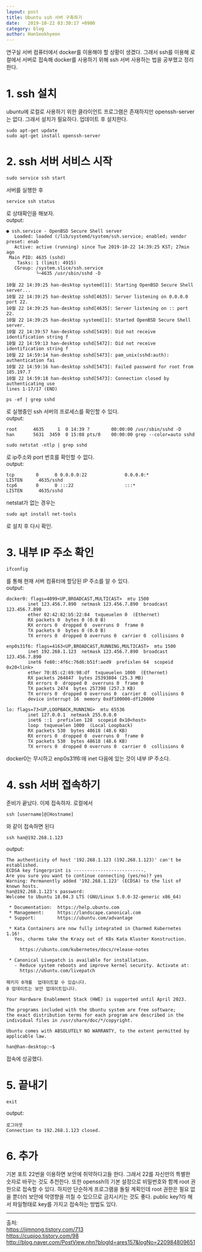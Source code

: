 ```yaml
---
layout: post
title: Ubuntu ssh 서버 구축하기
date:   2019-10-22 03:30:17 +0900
category: blog
author: HanSeokhyeon
---
```


연구실 서버 컴퓨터에서 docker를 이용해야 할 상황이 생겼다. 그래서 ssh를 이용해 로컬에서 서버로 접속해 docker를 사용하기 위해 ssh 서버 사용하는 법을 공부했고 정리한다.

# 1. ssh 설치

ubuntu에 로컬로 사용하기 위한 클라이언트 프로그램은 존재하지만 openssh-server는 없다. 그래서 설치가 필요하다. 업데이트 후 설치한다.

```
sudo apt-get update
sudo apt-get install openssh-server
```

# 2. ssh 서버 서비스 시작

```
sudo service ssh start
```
서버를 실행한 후 
```
service ssh status
```
로 상태확인을 해보자.  
output:
```
● ssh.service - OpenBSD Secure Shell server
   Loaded: loaded (/lib/systemd/system/ssh.service; enabled; vendor preset: enab
   Active: active (running) since Tue 2019-10-22 14:39:25 KST; 27min ago
 Main PID: 4635 (sshd)
    Tasks: 1 (limit: 4915)
   CGroup: /system.slice/ssh.service
           └─4635 /usr/sbin/sshd -D

10월 22 14:39:25 han-desktop systemd[1]: Starting OpenBSD Secure Shell server...
10월 22 14:39:25 han-desktop sshd[4635]: Server listening on 0.0.0.0 port 22.
10월 22 14:39:25 han-desktop sshd[4635]: Server listening on :: port 22.
10월 22 14:39:25 han-desktop systemd[1]: Started OpenBSD Secure Shell server.
10월 22 14:39:57 han-desktop sshd[5419]: Did not receive identification string f
10월 22 14:59:13 han-desktop sshd[5472]: Did not receive identification string f
10월 22 14:59:14 han-desktop sshd[5473]: pam_unix(sshd:auth): authentication fai
10월 22 14:59:16 han-desktop sshd[5473]: Failed password for root from 185.197.7
10월 22 14:59:18 han-desktop sshd[5473]: Connection closed by authenticating use
lines 1-17/17 (END)
```
```
ps -ef | grep sshd
```
로 실행중인 ssh 서버의 프로세스를 확인할 수 있다.  
output:
```
root      4635     1  0 14:39 ?        00:00:00 /usr/sbin/sshd -D
han       5631  3459  0 15:08 pts/0    00:00:00 grep --color=auto sshd
```

```
sudo netstat -ntlp | grep sshd
```
로 ip주소와 port 번호를 확인할 수 없다.  
output:
```
tcp        0      0 0.0.0.0:22              0.0.0.0:*               LISTEN      4635/sshd           
tcp6       0      0 :::22                   :::*                    LISTEN      4635/sshd
```
netstat가 없는 경우는
```
sudo apt install net-tools
```
로 설치 후 다시 확인.

# 3. 내부 IP 주소 확인

```
ifconfig
```
를 통해 현재 서버 컴퓨터에 할당된 IP 주소를 알 수 있다.  
output:
```
docker0: flags=4099<UP,BROADCAST,MULTICAST>  mtu 1500
        inet 123.456.7.890  netmask 123.456.7.890  broadcast 123.456.7.890
        ether 02:42:82:b5:22:84  txqueuelen 0  (Ethernet)
        RX packets 0  bytes 0 (0.0 B)
        RX errors 0  dropped 0  overruns 0  frame 0
        TX packets 0  bytes 0 (0.0 B)
        TX errors 0  dropped 0 overruns 0  carrier 0  collisions 0

enp0s31f6: flags=4163<UP,BROADCAST,RUNNING,MULTICAST>  mtu 1500
        inet 192.268.1.123  netmask 123.456.7.890  broadcast 123.456.7.890
        inet6 fe80::4f6c:76d6:b51f:aed9  prefixlen 64  scopeid 0x20<link>
        ether 70:85:c2:69:98:df  txqueuelen 1000  (Ethernet)
        RX packets 264847  bytes 25393804 (25.3 MB)
        RX errors 0  dropped 0  overruns 0  frame 0
        TX packets 2474  bytes 257398 (257.3 KB)
        TX errors 0  dropped 0 overruns 0  carrier 0  collisions 0
        device interrupt 16  memory 0xdf100000-df120000  

lo: flags=73<UP,LOOPBACK,RUNNING>  mtu 65536
        inet 127.0.0.1  netmask 255.0.0.0
        inet6 ::1  prefixlen 128  scopeid 0x10<host>
        loop  txqueuelen 1000  (Local Loopback)
        RX packets 530  bytes 48618 (48.6 KB)
        RX errors 0  dropped 0  overruns 0  frame 0
        TX packets 530  bytes 48618 (48.6 KB)
        TX errors 0  dropped 0 overruns 0  carrier 0  collisions 0
```

docker0는 무시하고 enp0s31f6:에 inet 다음에 있는 것이 내부 IP 주소다.

# 4. ssh 서버 접속하기

준비가 끝났다. 이제 접속하자. 로컬에서 
```
ssh [username]@[Hostname]
```
와 같이 접속하면 된다
```
ssh han@192.268.1.123
```
output:
```
The authenticity of host '192.268.1.123 (192.268.1.123)' can't be established.
ECDSA key fingerprint is --------------------------.
Are you sure you want to continue connecting (yes/no)? yes
Warning: Permanently added '192.268.1.123' (ECDSA) to the list of known hosts.
han@192.268.1.123's password: 
Welcome to Ubuntu 18.04.3 LTS (GNU/Linux 5.0.0-32-generic x86_64)

 * Documentation:  https://help.ubuntu.com
 * Management:     https://landscape.canonical.com
 * Support:        https://ubuntu.com/advantage

 * Kata Containers are now fully integrated in Charmed Kubernetes 1.16!
   Yes, charms take the Krazy out of K8s Kata Kluster Konstruction.

     https://ubuntu.com/kubernetes/docs/release-notes

 * Canonical Livepatch is available for installation.
   - Reduce system reboots and improve kernel security. Activate at:
     https://ubuntu.com/livepatch

패키지 0개를  업데이트할 수 있습니다.
0 업데이트는 보안 업데이트입니다.

Your Hardware Enablement Stack (HWE) is supported until April 2023.

The programs included with the Ubuntu system are free software;
the exact distribution terms for each program are described in the
individual files in /usr/share/doc/*/copyright.

Ubuntu comes with ABSOLUTELY NO WARRANTY, to the extent permitted by
applicable law.

han@han-desktop:~$ 
```
접속에 성공했다.

# 5. 끝내기
```
exit
```
output:
```
로그아웃
Connection to 192.268.1.123 closed.
```

# 6. 추가

기본 포트 22번을 이용하면 보안에 취약하다고들 한다.
그래서 22를 자신만의 특별한 숫자로 바꾸는 것도 추천한다.
또한 openssh의 기본 설정으로 비밀번호와 함께 root 권한으로 접속할 수 있다.
하지만 단순하게 프로그램을 돌릴 계획인데 root 권한은 필요 없을 뿐더러 보안에 악영향을 끼칠 수 있으므로 금지시키는 것도 좋다.
public key?라 해서 파일형태로 key를 가지고 접속하는 방법도 있다.

---
출처:  
<https://jimnong.tistory.com/713>  
<https://cupjoo.tistory.com/98>  
<http://blog.naver.com/PostView.nhn?blogId=ares157&logNo=220984809651>
